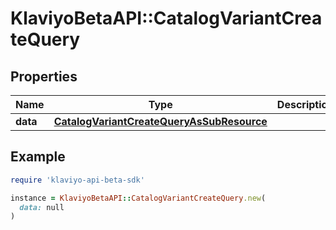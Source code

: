 # KlaviyoBetaAPI::CatalogVariantCreateQuery

## Properties

| Name | Type | Description | Notes |
| ---- | ---- | ----------- | ----- |
| **data** | [**CatalogVariantCreateQueryAsSubResource**](CatalogVariantCreateQueryAsSubResource.md) |  |  |

## Example

```ruby
require 'klaviyo-api-beta-sdk'

instance = KlaviyoBetaAPI::CatalogVariantCreateQuery.new(
  data: null
)
```

